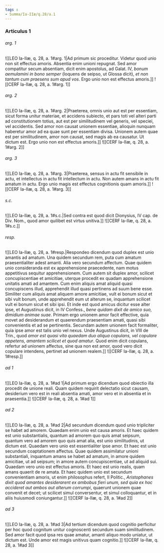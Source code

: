 ```yaml
---
tags : 
- Summa/Ia-IIæ/q.28/a.1
---
```


### Articulus 1

###### arg. 1
![[LEO Ia-IIæ, q. 28, a. 1#arg. 1|Ad primum sic proceditur. Videtur quod unio non sit effectus amoris. Absentia enim unioni repugnat. Sed amor compatitur secum absentiam, dicit enim apostolus, ad Galat. IV, *bonum aemulamini in bono semper* (loquens de seipso, ut Glossa dicit), *et non tantum cum praesens sum apud vos*. Ergo unio non est effectus amoris.]]
![[CERF Ia-IIæ, q. 28, a. 1#arg. 1]]

###### arg. 2
![[LEO Ia-IIæ, q. 28, a. 1#arg. 2|Praeterea, omnis unio aut est per essentiam, sicut forma unitur materiae, et accidens subiecto, et pars toti vel alteri parti ad constitutionem totius, aut est per similitudinem vel generis, vel speciei, vel accidentis. Sed amor non causat unionem essentiae, alioquin nunquam haberetur amor ad ea quae sunt per essentiam divisa. Unionem autem quae est per similitudinem, amor non causat, sed magis ab ea causatur. Ut dictum est. Ergo unio non est effectus amoris.]]
![[CERF Ia-IIæ, q. 28, a. 1#arg. 2]]

###### arg. 3
![[LEO Ia-IIæ, q. 28, a. 1#arg. 3|Praeterea, sensus in actu fit sensibile in actu, et intellectus in actu fit intellectum in actu. Non autem amans in actu fit amatum in actu. Ergo unio magis est effectus cognitionis quam amoris.]]
![[CERF Ia-IIæ, q. 28, a. 1#arg. 3]]

###### s.c.
![[LEO Ia-IIæ, q. 28, a. 1#s.c.|Sed contra est quod dicit Dionysius, IV cap. de Div. Nom., quod amor quilibet est virtus unitiva.]]
![[CERF Ia-IIæ, q. 28, a. 1#s.c.]]

###### resp.
![[LEO Ia-IIæ, q. 28, a. 1#resp.|Respondeo dicendum quod duplex est unio amantis ad amatum. Una quidem secundum rem, puta cum amatum praesentialiter adest amanti. Alia vero secundum affectum. Quae quidem unio consideranda est ex apprehensione praecedente, nam motus appetitivus sequitur apprehensionem. Cum autem sit duplex amor, scilicet concupiscentiae et amicitiae, uterque procedit ex quadam apprehensione unitatis amati ad amantem. Cum enim aliquis amat aliquid quasi concupiscens illud, apprehendit illud quasi pertinens ad suum bene esse. Similiter cum aliquis amat aliquem amore amicitiae, vult ei bonum sicut et sibi vult bonum, unde apprehendit eum ut alterum se, inquantum scilicet vult ei bonum sicut et sibi ipsi. Et inde est quod amicus dicitur esse alter ipse, et Augustinus dicit, in IV Confess., *bene quidam dixit de amico suo, dimidium animae suae*. Primam ergo unionem amor facit effective, quia movet ad desiderandum et quaerendum praesentiam amati, quasi sibi convenientis et ad se pertinentis. Secundam autem unionem facit formaliter, quia ipse amor est talis unio vel nexus. Unde Augustinus dicit, in VIII de Trin., quod *amor est quasi vita quaedam duo aliqua copulans, vel copulare appetens, amantem scilicet et quod amatur*. Quod enim dicit copulans, refertur ad unionem affectus, sine qua non est amor, quod vero dicit copulare intendens, pertinet ad unionem realem.]]
![[CERF Ia-IIæ, q. 28, a. 1#resp.]]

###### ad 1
![[LEO Ia-IIæ, q. 28, a. 1#ad 1|Ad primum ergo dicendum quod obiectio illa procedit de unione reali. Quam quidem requirit delectatio sicut causam, desiderium vero est in reali absentia amati, amor vero et in absentia et in praesentia.]]
![[CERF Ia-IIæ, q. 28, a. 1#ad 1]]

###### ad 2
![[LEO Ia-IIæ, q. 28, a. 1#ad 2|Ad secundum dicendum quod unio tripliciter se habet ad amorem. Quaedam enim unio est causa amoris. Et haec quidem est unio substantialis, quantum ad amorem quo quis amat seipsum, quantum vero ad amorem quo quis amat alia, est unio similitudinis, ut dictum est. Quaedam vero unio est essentialiter ipse amor. Et haec est unio secundum coaptationem affectus. Quae quidem assimilatur unioni substantiali, inquantum amans se habet ad amatum, in amore quidem amicitiae, ut ad seipsum; in amore autem concupiscentiae, ut ad aliquid sui. Quaedam vero unio est effectus amoris. Et haec est unio realis, quam amans quaerit de re amata. Et haec quidem unio est secundum convenientiam amoris, ut enim philosophus refert, II Politic., *Aristophanes dixit quod amantes desiderarent ex ambobus fieri unum, sed quia ex hoc accideret aut ambos aut alterum corrumpi*, quaerunt unionem quae convenit et decet; ut scilicet simul conversentur, et simul colloquantur, et in aliis huiusmodi coniungantur.]]
![[CERF Ia-IIæ, q. 28, a. 1#ad 2]]

###### ad 3
![[LEO Ia-IIæ, q. 28, a. 1#ad 3|Ad tertium dicendum quod cognitio perficitur per hoc quod cognitum unitur cognoscenti secundum suam similitudinem. Sed amor facit quod ipsa res quae amatur, amanti aliquo modo uniatur, ut dictum est. Unde amor est magis unitivus quam cognitio.]]
![[CERF Ia-IIæ, q. 28, a. 1#ad 3]]

